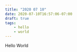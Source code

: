```yaml
---
title: "2020 07 10"
date: 2020-07-10T16:57:06-07:00
draft: true
tags:
    - hello
    - world
---
```


Hello World